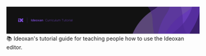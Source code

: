 ![logo](https://raw.githubusercontent.com/ideoxan/curriculum-tutorial/master/ossbanner.png)
📚 Ideoxan's tutorial guide for teaching people how to use the Ideoxan editor.

